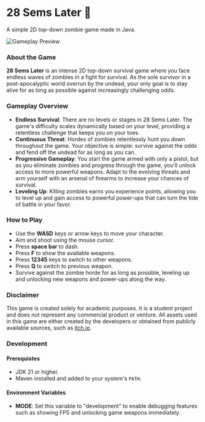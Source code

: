 # 28 Sems Later 🧟‍️
A simple 2D top-down zombie game made in Java.

![Gameplay Preview](https://raw.githubusercontent.com/kylehue/28-sems-later/main/src/main/resources/preview/preview.gif)

### About the Game
**28 Sems Later** is an intense 2D top-down survival game where you face endless waves of zombies in a fight for survival. As the sole survivor in a post-apocalyptic world overrun by the undead, your only goal is to stay alive for as long as possible against increasingly challenging odds.

### Gameplay Overview
- **Endless Survival**: There are no levels or stages in 28 Sems Later. The game's difficulty scales dynamically based on your level, providing a relentless challenge that keeps you on your toes.
- **Continuous Threat**: Hordes of zombies relentlessly hunt you down throughout the game. Your objective is simple: survive against the odds and fend off the undead for as long as you can.
- **Progressive Gameplay**: You start the game armed with only a pistol, but as you eliminate zombies and progress through the game, you'll unlock access to more powerful weapons. Adapt to the evolving threats and arm yourself with an arsenal of firearms to increase your chances of survival.
- **Leveling Up**: Killing zombies earns you experience points, allowing you to level up and gain access to powerful power-ups that can turn the tide of battle in your favor.

### How to Play
- Use the **WASD** keys or arrow keys to move your character.
- Aim and shoot using the mouse cursor.
- Press **space bar** to dash.
- Press **F** to show the available weapons.
- Press **12345** keys to switch to other weapons.
- Press **Q** to switch to previous weapon.
- Survive against the zombie horde for as long as possible, leveling up and unlocking new weapons and power-ups along the way.

### Disclaimer
This game is created solely for academic purposes. It is a student project and does not represent any commercial product or venture. All assets used in this game are either created by the developers or obtained from publicly available sources, such as [itch.io](https://itch.io/).

### Development
#### Prerequistes
- JDK 21 or higher.
- Maven installed and added to your system's `PATH`.

#### Environment Variables
- **MODE**: Set this variable to "development" to enable debugging features such as showing FPS and unlocking game weapons immediately.
